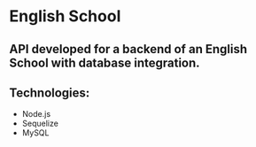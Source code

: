 # English School 

## API developed for a backend of an English School with database integration. 

## Technologies: 
  - Node.js
  - Sequelize
  - MySQL
